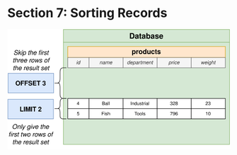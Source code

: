 # Section 7: Sorting Records

<div align="center"><img src="../diagrams/10/sql-2.svg" /></div><br/><br/><br/>

